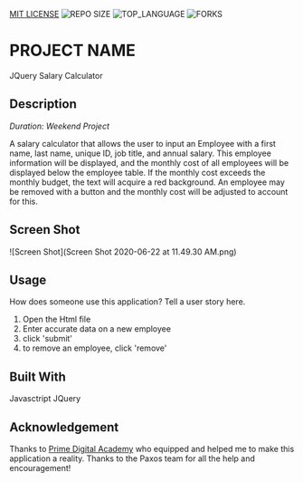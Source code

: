 [MIT LICENSE](https://img.shields.io/github/license/scottbromander/the_marketplace.svg?style=flat-square)
![REPO SIZE](https://img.shields.io/github/repo-size/scottbromander/the_marketplace.svg?style=flat-square)
![TOP_LANGUAGE](https://img.shields.io/github/languages/top/scottbromander/the_marketplace.svg?style=flat-square)
![FORKS](https://img.shields.io/github/forks/scottbromander/the_marketplace.svg?style=social)

# PROJECT NAME

JQuery Salary Calculator

## Description

_Duration: Weekend Project_

A salary calculator that allows the user to input an Employee with a first name, last name, unique ID, job title, and annual salary.  This employee information will be displayed, and the monthly cost of all employees will be displayed below the employee table. If the monthly cost exceeds the monthly budget, the text will acquire a red background. An employee may be removed with a button and the monthly cost will be adjusted to account for this.

## Screen Shot

![Screen Shot](Screen Shot 2020-06-22 at 11.49.30 AM.png)

## Usage
How does someone use this application? Tell a user story here.

1. Open the Html file
2. Enter accurate data on a new employee
3. click 'submit'
4. to remove an employee, click 'remove'

## Built With

Javasctript
JQuery

## Acknowledgement
Thanks to [Prime Digital Academy](www.primeacademy.io) who equipped and helped me to make this application a reality. Thanks to the Paxos team for all the help and encouragement!
